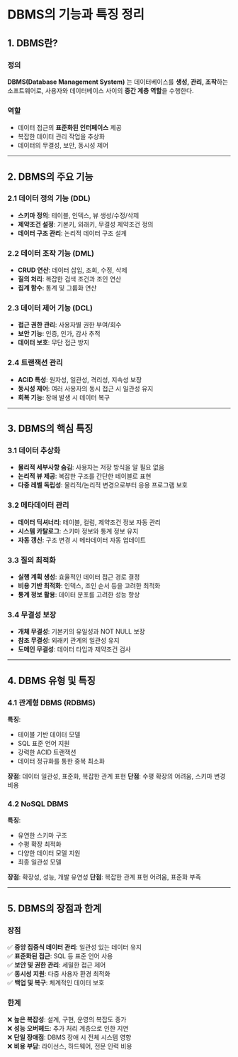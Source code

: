 # DBMS의 기능과 특징 정리

## 1. DBMS란?

### 정의

**DBMS(Database Management System)** 는 데이터베이스를 **생성, 관리, 조작**하는 소프트웨어로, 사용자와 데이터베이스 사이의 **중간 계층 역할**을 수행한다.

### 역할

- 데이터 접근의 **표준화된 인터페이스** 제공
- 복잡한 데이터 관리 작업을 추상화
- 데이터의 무결성, 보안, 동시성 제어

---

## 2. DBMS의 주요 기능

### 2.1 데이터 정의 기능 (DDL)

- **스키마 정의**: 테이블, 인덱스, 뷰 생성/수정/삭제
- **제약조건 설정**: 기본키, 외래키, 무결성 제약조건 정의
- **데이터 구조 관리**: 논리적 데이터 구조 설계

### 2.2 데이터 조작 기능 (DML)

- **CRUD 연산**: 데이터 삽입, 조회, 수정, 삭제
- **질의 처리**: 복잡한 검색 조건과 조인 연산
- **집계 함수**: 통계 및 그룹화 연산

### 2.3 데이터 제어 기능 (DCL)

- **접근 권한 관리**: 사용자별 권한 부여/회수
- **보안 기능**: 인증, 인가, 감사 추적
- **데이터 보호**: 무단 접근 방지

### 2.4 트랜잭션 관리

- **ACID 특성**: 원자성, 일관성, 격리성, 지속성 보장
- **동시성 제어**: 여러 사용자의 동시 접근 시 일관성 유지
- **회복 기능**: 장애 발생 시 데이터 복구

---

## 3. DBMS의 핵심 특징

### 3.1 데이터 추상화

- **물리적 세부사항 숨김**: 사용자는 저장 방식을 알 필요 없음
- **논리적 뷰 제공**: 복잡한 구조를 간단한 테이블로 표현
- **다중 레벨 독립성**: 물리적/논리적 변경으로부터 응용 프로그램 보호

### 3.2 메타데이터 관리

- **데이터 딕셔너리**: 테이블, 컬럼, 제약조건 정보 자동 관리
- **시스템 카탈로그**: 스키마 정보와 통계 정보 유지
- **자동 갱신**: 구조 변경 시 메타데이터 자동 업데이트

### 3.3 질의 최적화

- **실행 계획 생성**: 효율적인 데이터 접근 경로 결정
- **비용 기반 최적화**: 인덱스, 조인 순서 등을 고려한 최적화
- **통계 정보 활용**: 데이터 분포를 고려한 성능 향상

### 3.4 무결성 보장

- **개체 무결성**: 기본키의 유일성과 NOT NULL 보장
- **참조 무결성**: 외래키 관계의 일관성 유지
- **도메인 무결성**: 데이터 타입과 제약조건 검사

---

## 4. DBMS 유형 및 특징

### 4.1 관계형 DBMS (RDBMS)

**특징**:

- 테이블 기반 데이터 모델
- SQL 표준 언어 지원
- 강력한 ACID 트랜잭션
- 데이터 정규화를 통한 중복 최소화

**장점**: 데이터 일관성, 표준화, 복잡한 관계 표현
**단점**: 수평 확장의 어려움, 스키마 변경 비용

### 4.2 NoSQL DBMS

**특징**:

- 유연한 스키마 구조
- 수평 확장 최적화
- 다양한 데이터 모델 지원
- 최종 일관성 모델

**장점**: 확장성, 성능, 개발 유연성
**단점**: 복잡한 관계 표현 어려움, 표준화 부족

---

## 5. DBMS의 장점과 한계

### 장점

✅ **중앙 집중식 데이터 관리**: 일관성 있는 데이터 유지  
✅ **표준화된 접근**: SQL 등 표준 언어 사용  
✅ **보안 및 권한 관리**: 세밀한 접근 제어  
✅ **동시성 지원**: 다중 사용자 환경 최적화  
✅ **백업 및 복구**: 체계적인 데이터 보호

### 한계

❌ **높은 복잡성**: 설계, 구현, 운영의 복잡도 증가  
❌ **성능 오버헤드**: 추가 처리 계층으로 인한 지연  
❌ **단일 장애점**: DBMS 장애 시 전체 시스템 영향  
❌ **비용 부담**: 라이선스, 하드웨어, 전문 인력 비용
